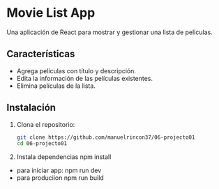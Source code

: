 # Movie List App

Una aplicación de React para mostrar y gestionar una lista de películas.

## Características

- Agrega películas con título y descripción.
- Edita la información de las películas existentes.
- Elimina películas de la lista.

## Instalación

1. Clona el repositorio:

   ```bash
   git clone https://github.com/manuelrincon37/06-projecto01
   cd 06-projecto01

2. Instala dependencias
  npm install
  - para iniciar app: npm run dev
  - para produciion npm run build

